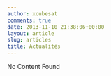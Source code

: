 ```yaml
---
author: xcubesat
comments: true
date: 2013-11-10 21:38:06+00:00
layout: article
slug: articles
title: Actualités
---
```


No Content Found
